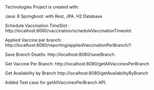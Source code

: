 Technologies
Project is created with:

   Java: 8
   Springboot: with Rest, JPA.
   H2 Database
   
   
   
  Schedule Vaccination TimeSlot :
  http://localhost:8080/vaccination/scheduleVaccinationTimeslot
  
  Applied Vaccine per branch:
  http://localhost:8080/reporting/appliedVaccinationPerBranch/1
  
  Save Branch Deatils:
  http://localhost:8080/saveBranch
  
  Get Vaccine Per Branch:
  http://localhost:8080/getAllVaccinesPerBranch
  
  Get Availability by Branch
  http://localhost:8080/getAvailabilityByBranch
  
  
  
  Added Test case for getAllVaccinesPerBranch API.
   
 
  
 

